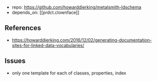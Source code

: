 
- repo: https://github.com/howarddierking/metalsmith-ldschema
- depends_on: [[prdct.clownface]]
## References

- https://howarddierking.com/2016/12/02/generating-documentation-sites-for-linked-data-vocabularies/

## Issues

- only one template for each of classes, properties, index